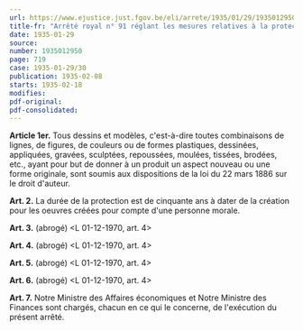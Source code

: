 ```yaml
---
url: https://www.ejustice.just.fgov.be/eli/arrete/1935/01/29/1935012950/justel
title-fr: "Arrêté royal n° 91 réglant les mesures relatives à la protection des dessins et modèles industriels."
date: 1935-01-29
source:
number: 1935012950
page: 719
case: 1935-01-29/30
publication: 1935-02-08
starts: 1935-02-18
modifies:
pdf-original:
pdf-consolidated:
---
```


**Article 1er.** Tous dessins et modèles, c'est-à-dire toutes combinaisons de lignes, de figures, de couleurs ou de formes plastiques, dessinées, appliquées, gravées, sculptées, repoussées, moulées, tissées, brodées, etc., ayant pour but de donner à un produit un aspect nouveau ou une forme originale, sont soumis aux dispositions de la loi du 22 mars 1886 sur le droit d'auteur.

**Art. 2.** La durée de la protection est de cinquante ans à dater de la création pour les oeuvres créées pour compte d'une personne morale.

**Art. 3.** (abrogé) <L 01-12-1970, art. 4>

**Art. 4.** (abrogé) <L 01-12-1970, art. 4>

**Art. 5.** (abrogé) <L 01-12-1970, art. 4>

**Art. 6.** (abrogé) <L 01-12-1970, art. 4>

**Art. 7.** Notre Ministre des Affaires économiques et Notre Ministre des Finances sont chargés, chacun en ce qui le concerne, de l'exécution du présent arrêté.
